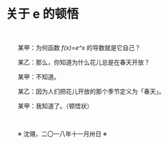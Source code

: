 # 关于 e 的顿悟

&emsp;&emsp;

&emsp;&emsp;某甲：为何函数 _f(x)=e^x_ 的导数就是它自己？

&emsp;&emsp;某乙：那么，你知道为什么花儿总是在春天开放？

&emsp;&emsp;某甲：不知道。

&emsp;&emsp;某乙：因为人们把花儿开放的那个季节定义为「春天」。

&emsp;&emsp;某甲：我知道了。（顿悟状）

&emsp;&emsp;

&emsp;&emsp;※ 沈翎，二〇一八年十一月卅日 ※